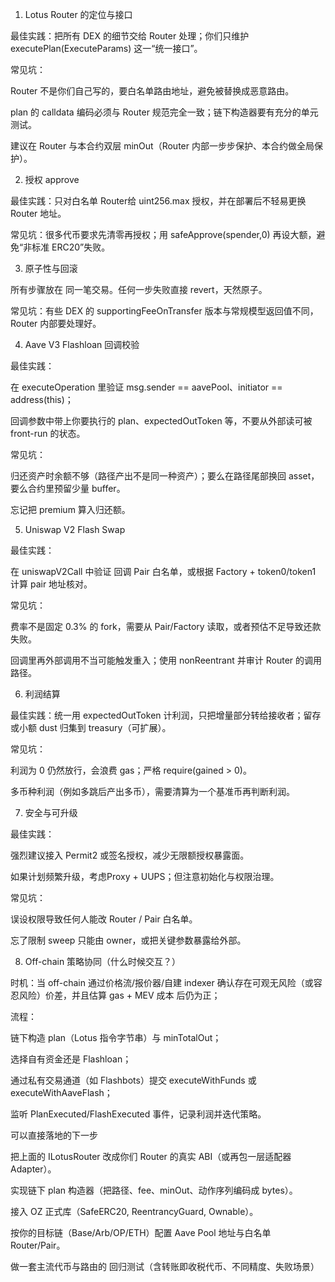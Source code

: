 1) Lotus Router 的定位与接口

最佳实践：把所有 DEX 的细节交给 Router 处理；你们只维护 executePlan(ExecuteParams) 这一“统一接口”。

常见坑：

Router 不是你们自己写的，要白名单路由地址，避免被替换成恶意路由。

plan 的 calldata 编码必须与 Router 规范完全一致；链下构造器要有充分的单元测试。

建议在 Router 与本合约双层 minOut（Router 内部一步步保护、本合约做全局保护）。

2) 授权 approve

最佳实践：只对白名单 Router给 uint256.max 授权，并在部署后不轻易更换 Router 地址。

常见坑：很多代币要求先清零再授权；用 safeApprove(spender,0) 再设大额，避免“非标准 ERC20”失败。

3) 原子性与回滚

所有步骤放在 同一笔交易。任何一步失败直接 revert，天然原子。

常见坑：有些 DEX 的 supportingFeeOnTransfer 版本与常规模型返回值不同，Router 内部要处理好。

4) Aave V3 Flashloan 回调校验

最佳实践：

在 executeOperation 里验证 msg.sender == aavePool、initiator == address(this)；

回调参数中带上你要执行的 plan、expectedOutToken 等，不要从外部读可被 front-run 的状态。

常见坑：

归还资产时余额不够（路径产出不是同一种资产）；要么在路径尾部换回 asset，要么合约里预留少量 buffer。

忘记把 premium 算入归还额。

5) Uniswap V2 Flash Swap

最佳实践：

在 uniswapV2Call 中验证 回调 Pair 白名单，或根据 Factory + token0/token1 计算 pair 地址核对。

常见坑：

费率不是固定 0.3% 的 fork，需要从 Pair/Factory 读取，或者预估不足导致还款失败。

回调里再外部调用不当可能触发重入；使用 nonReentrant 并审计 Router 的调用路径。

6) 利润结算

最佳实践：统一用 expectedOutToken 计利润，只把增量部分转给接收者；留存或小额 dust 归集到 treasury（可扩展）。

常见坑：

利润为 0 仍然放行，会浪费 gas；严格 require(gained > 0)。

多币种利润（例如多跳后产出多币），需要清算为一个基准币再判断利润。

7) 安全与可升级

最佳实践：

强烈建议接入 Permit2 或签名授权，减少无限额授权暴露面。

如果计划频繁升级，考虑Proxy + UUPS；但注意初始化与权限治理。

常见坑：

误设权限导致任何人能改 Router / Pair 白名单。

忘了限制 sweep 只能由 owner，或把关键参数暴露给外部。

8) Off-chain 策略协同（什么时候交互？）

时机：当 off-chain 通过价格流/报价器/自建 indexer 确认存在可观无风险（或容忍风险）价差，并且估算 gas + MEV 成本 后仍为正；

流程：

链下构造 plan（Lotus 指令字节串）与 minTotalOut；

选择自有资金还是 Flashloan；

通过私有交易通道（如 Flashbots）提交 executeWithFunds 或 executeWithAaveFlash；

监听 PlanExecuted/FlashExecuted 事件，记录利润并迭代策略。

可以直接落地的下一步

把上面的 ILotusRouter 改成你们 Router 的真实 ABI（或再包一层适配器 Adapter）。

实现链下 plan 构造器（把路径、fee、minOut、动作序列编码成 bytes）。

接入 OZ 正式库（SafeERC20, ReentrancyGuard, Ownable）。

按你的目标链（Base/Arb/OP/ETH）配置 Aave Pool 地址与白名单 Router/Pair。

做一套主流代币与路由的 回归测试（含转账即收税代币、不同精度、失败场景）